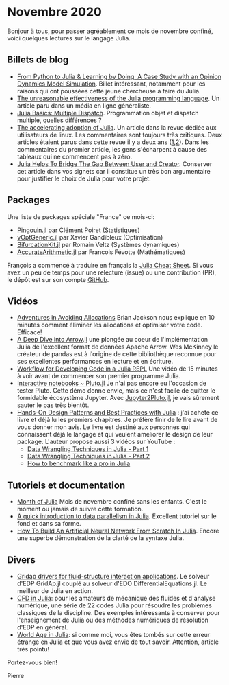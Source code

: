# Novembre 2020

Bonjour à tous, pour passer agréablement ce mois de novembre confiné, voici quelques lectures sur le langage Julia. 

## Billets de blog

- [From Python to Julia & Learning by Doing: A Case Study with an Opinion Dynamics Model Simulation](https://unchitta.com/blog/2020/10/deffuant-weisbuch-julia/). Billet intéressant, notamment pour les raisons qui ont poussées cette jeune chercheuse à faire du Julia. 
- [The unreasonable effectiveness of the Julia programming language](https://arstechnica.com/science/2020/10/the-unreasonable-effectiveness-of-the-julia-programming-language/). Un article paru dans un média en ligne généraliste.
- [Julia Basics: Multiple Dispatch](https://opensourc.es/blog/basics-multiple-dispatch/). Programmation objet et dispatch multiple, quelles différences ?
- [The accelerating adoption of Julia](https://lwn.net/Articles/834571/). Un article dans la revue dédiée aux utilisateurs de linux. Les commentaires sont toujours très critiques. Deux articles étaient parus dans cette revue il y a deux ans ([1](https://lwn.net/Articles/763626/),[2](https://lwn.net/Articles/764001/)). Dans les commentaires du premier article, les gens s'écharpent à cause des tableaux qui ne commencent pas à zéro.
- [Julia Helps To Bridge The Gap Between User and Creator](https://jkrumbiegel.github.io/pages/2020-10-23-julia-bridge/). Conserver cet article dans vos signets car il constitue un très bon argumentaire pour justifier le choix de Julia pour votre projet.

## Packages

Une liste de packages spéciale "France" ce mois-ci:

 - [Pingouin.jl](https://github.com/clementpoiret/Pingouin.jl) par Clément Poiret (Statistiques)
 - [vOptGeneric.jl](https://github.com/vOptSolver/vOptGeneric.jl) par Xavier Gandibleux (Optimisation)
 - [BifurcationKit.jl](https://github.com/rveltz/BifurcationKit.jl) par Romain Veltz (Systèmes dynamiques)
 - [AccurateArithmetic.jl](https://github.com/JuliaMath/AccurateArithmetic.jl) par Francois Févotte (Mathématiques) 

François a commencé à traduire en français la [Julia Cheat Sheet](https://ffevotte.github.io/Julia-Cheat-Sheet/fr/). Si vous avez un peu de temps pour une relecture (issue) ou une contribution (PR), le dépôt est sur son compte [GitHub](https://github.com/ffevotte/Julia-Cheat-Sheet).

## Vidéos

 - [Adventures in Avoiding Allocations](https://youtu.be/o8qTJGcPWkE) Brian Jackson nous explique en 10 minutes comment éliminer les allocations et optimiser votre code. Efficace!
 - [A Deep Dive into Arrow.jl](https://youtu.be/EXMRIBjxWFo) une plongée au coeur de l'implémentation Julia de l'excellent format de données Apache Arrow. Wes McKinney le créateur de pandas est à l'origine de cette bibliothèque reconnue pour ses excellentes performances en lecture et en écriture.
 - [Workflow for Developing Code in a Julia REPL](https://youtu.be/CRiD12Y75wM) Une vidéo de 15 minutes à voir avant de commencer son premier programme Julia.
 - [Interactive notebooks ~ Pluto.jl ](https://youtu.be/IAF8DjrQSSk) Je n'ai pas encore eu l'occasion de tester Pluto. Cette démo donne envie, mais ce n'est facile de quitter le formidable écosystème Jupyter. Avec [Jupyter2Pluto.jl](https://github.com/vdayanand/Jupyter2Pluto.jl), je vais sûrement sauter le pas très bientôt.
 - [Hands-On Design Patterns and Best Practices with Julia](https://www.packtpub.com/product/hands-on-design-patterns-and-best-practices-with-julia/9781838648817) : j'ai acheté ce livre et déjà lu les premiers chapitres. Je préfère finir de le lire avant de vous donner mon avis.  Le livre est destiné aux personnes qui connaissent déjà le langage et qui veulent améliorer le design de leur package.  L'auteur propose aussi 3 vidéos sur YouTube :
    * [Data Wrangling Techniques in Julia - Part 1](https://youtu.be/txme9o0EdLk)
    * [Data Wrangling Techniques in Julia - Part 2](https://youtu.be/NbqQZq42gLc)
    * [How to benchmark like a pro in Julia](https://youtu.be/9C7MAAsMMBc)

## Tutoriels et documentation

- [Month of Julia](https://github.com/DataWookie/MonthOfJulia) Mois de novembre confiné sans les enfants. C'est le moment ou jamais de suivre cette formation.
- [A quick introduction to data parallelism in Julia](https://juliafolds.github.io/data-parallelism/tutorials/quick-introduction/). Excellent tutoriel sur le fond et dans sa forme.
- [How To Build An Artificial Neural Network From Scratch In Julia](https://towardsdatascience.com/how-to-build-an-artificial-neural-network-from-scratch-in-julia-c839219b3ef8). Encore une superbe démonstration de la clarté de la syntaxe Julia.

## Divers

- [Gridap drivers for fluid-structure interaction applications](https://github.com/gridapapps/GridapFSI.jl). Le solveur d'EDP GridAp.jl couplé au solveur d'EDO DifferentialEquations.jl. Le meilleur de Julia en action.
- [CFD in Julia](https://github.com/surajp92/CFD_Julia): pour les amateurs de mécanique des fluides  et d'analyse numérique, une série de 22 codes Julia pour résoudre les problèmes classiques de la discipline. Des exemples intéressants à conserver pour l'enseignement de Julia ou des méthodes numériques de résolution d'EDP en général.
- [World Age in Julia](http://janvitek.org/pubs/oopsla20-j.pdf): si comme moi, vous êtes tombés sur cette erreur étrange en Julia et que vous avez envie de tout savoir. Attention, article très pointu!

Portez-vous bien!

Pierre
